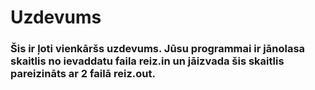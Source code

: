 # Uzdevums

### Šis ir ļoti vienkāršs uzdevums. Jūsu programmai ir jānolasa skaitlis no ievaddatu faila reiz.in un jāizvada šis skaitlis pareizināts ar 2 failā reiz.out.